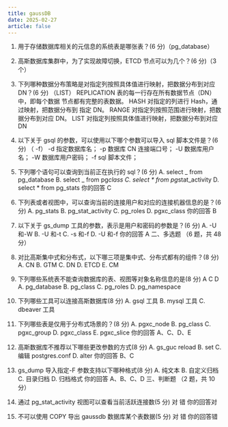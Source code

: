 ```yaml
---
title: gaussDB
date: 2025-02-27
article: false
---
```


1. 用于存储数据库相关的元信息的系统表是哪张表？(6 分)（pg_database）
1. 高斯数据库集群中，为了实现故障切换，ETCD 节点可以为几个？(6 分)（3 个）
1. 下列哪种数据分布策略是对指定列按照具体值进行映射，把数据分布到对应 DN？(6 分) （LIST）
   REPLICATION
   表的每一行存在所有数据节点（DN）中，即每个数据
   节点都有完整的表数据。
   HASH
   对指定的列进行 Hash，通过映射，把数据分布到 指定
   DN。
   RANGE
   对指定列按照范围进行映射，把数据分布到对应 DN。
   LIST
   对指定列按照具体值进行映射，把数据分布到对应 DN

1. 以下关于 gsql 的参数，可以使用以下哪个参数可以导入 sql 脚本文件是？(6 分) （ -f）
   -d 指定数据库名；
   -p 数据库 CN 连接端口号；
   -U 数据库用户名；
   -W 数据库用户密码；
   -f sql 脚本文件；
1. 下列哪个语句可以查询到当前正在执行的 sql？(6 分)
   A. select _ from pg_database
   B. select _ from pg*class
   C. select * from pg*stat_activity
   D. select * from pg_stats
   你的回答 C
1. 下列表或者视图中，可以查询当前的连接用户和对应的连接机器信息的是？(6 分)
   A. pg_stats
   B. pg_stat_activity
   C. pg_roles
   D. pgxc_class
   你的回答 B
1. 以下关于 gs_dump 工具的参数，表示是用户和密码的参数是？(6 分)
   A. -U 和-W
   B. -U 和-t
   C. -s 和-f
   D. -U 和-f
   你的回答 A
   二、多选题 （6 题，共 48 分）
1. 对比高斯集中式和分布式，以下哪三项是集中式、分布式都有的组件？(8 分)
   A. CN
   B. GTM
   C. DN
   D. ETCD
   E. CM

1. 下列哪些系统表不能查询数据库的表、视图等对象名称信息的是(8 分) A C D
   A. pg_database
   B. pg_class
   C. pg_roles
   D. pg_namespace

1. 下列哪些工具可以连接高斯数据库(8 分)
   A. gsql 工具
   B. mysql 工具
   C. dbeaver 工具

1. 下列哪些表是仅用于分布式场景的？(8 分)
   A. pgxc_node
   B. pg_class
   C. pgxc_group
   D. pgxc_class
   E. pgxc_slice
   你的回答 A、C、D、E
1. 高斯数据库不推荐以下哪些更改参数的方式(8 分)
   A. gs_guc reload
   B. set
   C. 编辑 postgres.conf
   D. alter
   你的回答 B、C
1. gs_dump 导入指定-F 参数支持以下哪种格式(8 分)
   A. 纯文本
   B. 自定义归档
   C. 目录归档
   D. 归档格式
   你的回答 A、B、C、D
   三、判断题 （2 题，共 10 分）
1. 通过 pg_stat_activity 视图可以查看当前活跃连接数(5 分)
   对
   错
   你的回答对
1. 不可以使用 COPY 导出 gaussdb 数据库某个表数据(5 分)
   对
   错
   你的回答错
